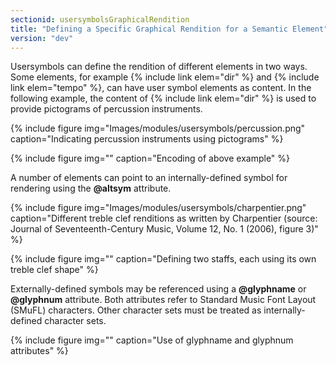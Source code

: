 ```yaml
---
sectionid: usersymbolsGraphicalRendition
title: "Defining a Specific Graphical Rendition for a Semantic Element"
version: "dev"
---
```


Usersymbols can define the rendition of different elements in two ways. Some elements, for example {% include link elem="dir" %} and {% include link elem="tempo" %}, can have user symbol elements as content. In the following example, the content of {% include link elem="dir" %} is used to provide pictograms of percussion instruments.

{% include figure img="Images/modules/usersymbols/percussion.png" caption="Indicating percussion instruments using pictograms" %}

{% include figure img="" caption="Encoding of above example" %}

A number of elements can point to an internally-defined symbol for rendering using the **@altsym** attribute.

{% include figure img="Images/modules/usersymbols/charpentier.png" caption="Different treble clef renditions as written by Charpentier (source: Journal of Seventeenth-Century Music,
            Volume 12, No. 1 (2006), figure 3)" %}

{% include figure img="" caption="Defining two staffs, each using its own treble clef shape" %}

Externally-defined symbols may be referenced using a **@glyphname** or **@glyphnum** attribute. Both attributes refer to Standard Music Font Layout (SMuFL) characters. Other character sets must be treated as internally-defined character sets.

{% include figure img="" caption="Use of glyphname and glyphnum attributes" %}
